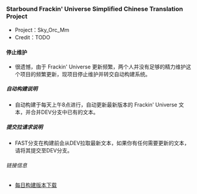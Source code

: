 ### Starbound Frackin' Universe Simplified Chinese Translation Project
* Project：Sky_Orc_Mm
* Credit：TODO
#### 停止维护
* 很遗憾，由于 Frackin' Universe 更新频繁，两个人并没有足够的精力维护这个项目的频繁更新，现项目停止维护并转交自动构建系统。

##### 自动构建说明
* 自动构建于每天上午8点进行，自动更新最新版本的 Frackin' Universe 文本，并合并DEV分支中已有的文本。

##### 提交拉请求说明
* FAST分支在构建前会从DEV拉取最新文本，如果你有任何需要更新的文本，请将其提交至DEV分支。

###### 链接信息
* [每日构建版本下载](https://zomboid.cn/fast)
